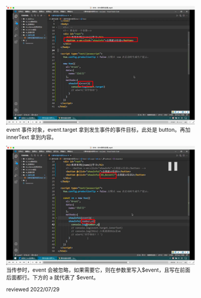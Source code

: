 ![](./img/2022-07-13-09-10-33.png)
event 事件对象，event.target 拿到发生事件的事件目标，此处是 button。再加 innerText 拿到内容。

![](./img/2022-07-13-09-15-35.png)  
当传参时，event 会被忽略，如果需要它，则在参数里写入$event，且写在前面后面都行。下方的 a 就代表了 $event。

reviewed 2022/07/29
